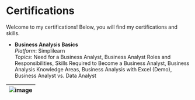 # Certifications
  
Welcome to my certifications! Below, you will find my certifications and skills. 
 
- **Business Analysis Basics**  
  *Platform*: Simplilearn  
  *Topics*: Need for a Business Analyst, Business Analyst Roles and Responsibilities, Skills Required to Become a Business Analyst, Business Analysis Knowledge Areas, Business Analysis with Excel (Demo), Business Analyst vs. Data Analyst
  
| ![image](https://github.com/user-attachments/assets/c02e6f1a-1f5c-4f22-b91a-8056e5a3a41c) |
|:--:|
